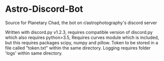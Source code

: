 # Astro-Discord-Bot
Source for Planetary Chad, the bot on r/astrophotography's discord server

Written with discord.py v1.2.3, requires compatible version of discord.py which also requires python>3.5, 
Requires curves module which is included, but this requires packages scipy, numpy and pillow.
Token to be stored in a file called "token.txt" within the same directory.
Logging requires folder 'logs' within same directory.
